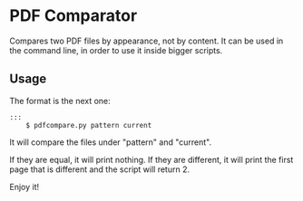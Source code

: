 PDF Comparator
==========

Compares two PDF files by appearance, not by content. It can be used in the command line, in order to use it inside bigger scripts.

Usage
----------

The format is the next one:

	:::
		$ pdfcompare.py pattern current

It will compare the files under "pattern" and "current".

If they are equal, it will print nothing. If they are different, it will print the first page that is different and the script will return 2.

Enjoy it!
